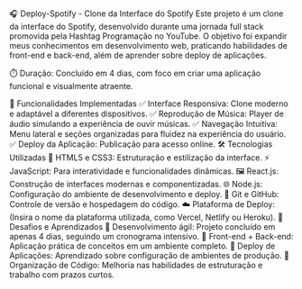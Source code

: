 🎧 Deploy-Spotify - Clone da Interface do Spotify
Este projeto é um clone da interface do Spotify, desenvolvido durante uma jornada full stack promovida pela Hashtag Programação no YouTube. O objetivo foi expandir meus conhecimentos em desenvolvimento web, praticando habilidades de front-end e back-end, além de aprender sobre deploy de aplicações.

⏱️ Duração: Concluído em 4 dias, com foco em criar uma aplicação funcional e visualmente atraente.

🚀 Funcionalidades Implementadas
✅ Interface Responsiva: Clone moderno e adaptável a diferentes dispositivos.
✅ Reprodução de Música: Player de áudio simulando a experiência de ouvir músicas.
✅ Navegação Intuitiva: Menu lateral e seções organizadas para fluidez na experiência do usuário.
✅ Deploy da Aplicação: Publicação para acesso online.
🛠️ Tecnologias Utilizadas
🧱 HTML5 e CSS3: Estruturação e estilização da interface.
⚡ JavaScript: Para interatividade e funcionalidades dinâmicas.
🖼️ React.js: Construção de interfaces modernas e componentizadas.
🌐 Node.js: Configuração do ambiente de desenvolvimento e deploy.
🔗 Git e GitHub: Controle de versão e hospedagem do código.
☁️ Plataforma de Deploy: (Insira o nome da plataforma utilizada, como Vercel, Netlify ou Heroku).
🧗 Desafios e Aprendizados
📌 Desenvolvimento ágil: Projeto concluído em apenas 4 dias, seguindo um cronograma intensivo.
📌 Front-end + Back-end: Aplicação prática de conceitos em um ambiente completo.
📌 Deploy de Aplicações: Aprendizado sobre configuração de ambientes de produção.
📌 Organização de Código: Melhoria nas habilidades de estruturação e trabalho com prazos curtos.
